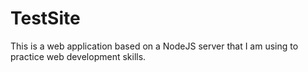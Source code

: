 # TestSite
This is a web application based on a NodeJS server that I am using to practice web development skills.

